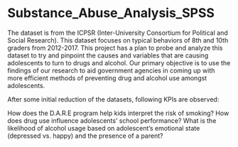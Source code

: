 # Substance_Abuse_Analysis_SPSS

The dataset is from the ICPSR (Inter-University Consortium for Political and Social Research). This dataset focuses on typical behaviors of 8th and 10th graders from 2012-2017. This project has a plan to probe and analyze this dataset to try and pinpoint the causes and variables that are causing adolescents to turn to drugs and alcohol. Our primary objective is to use the findings of our research to aid government agencies in coming up with more efficient methods of preventing drug and alcohol use amongst adolescents.

After some initial reduction of the datasets, following KPIs are observed:

How does the D.A.R.E program help kids interpret the risk of smoking?
How does drug use influence adolescents’ school performance?
What is the likelihood of alcohol usage based on adolescent’s emotional state (depressed vs. happy) and the presence of a parent?
